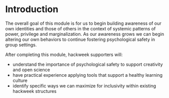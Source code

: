 # Introduction

The overall goal of this module is for us to begin building awareness of our own identities and those of others in the context of systemic patterns of power, privilege and marginalization. As our awareness grows we can begin altering our own behaviors to continue fostering psychological safety in group settings. 

After completing this module, hackweek supporters will:

* understand the importance of psychological safety to support creativity and open science
* have practical experience applying tools that support a healthy learning culture
* identify specific ways we can maximize for inclusivity within existing hackweek structures 
